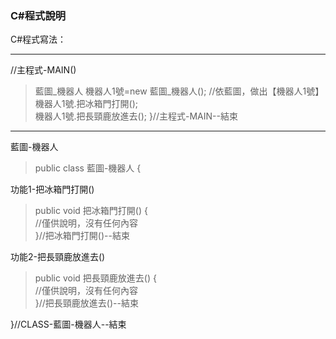 ### C#程式說明

C#程式寫法：

---
//主程式-MAIN()
> 藍圖_機器人 機器人1號=new 藍圖_機器人();	//依藍圖，做出【機器人1號】  
> 機器人1號.把冰箱門打開();  
> 機器人1號.把長頸鹿放進去();
}//主程式-MAIN--結束

---

藍圖-機器人

> public class 藍圖-機器人 {

功能1-把冰箱門打開()
> public void 把冰箱門打開() {  
> //僅供說明，沒有任何內容  
> }//把冰箱門打開()--結束

功能2-把長頸鹿放進去()
> public void 把長頸鹿放進去() {  
> //僅供說明，沒有任何內容  
> }//把長頸鹿放進去()--結束  

}//CLASS-藍圖-機器人--結束


